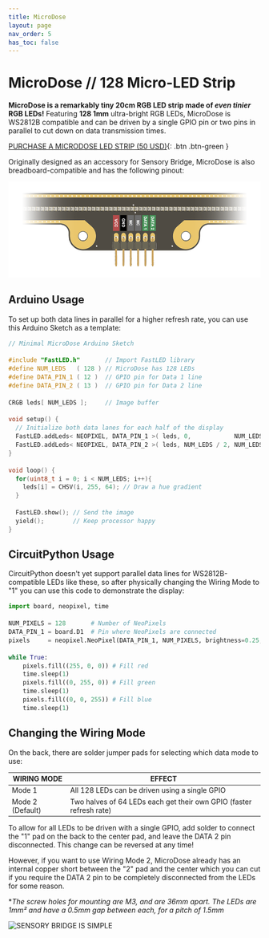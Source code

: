 ```yaml
---
title: MicroDose
layout: page
nav_order: 5
has_toc: false
---
```


# MicroDose // 128 Micro-LED Strip

**MicroDose is a remarkably tiny 20cm RGB LED strip made of *even tinier* RGB LEDs!** Featuring **128 1mm** ultra-bright RGB LEDs, MicroDose is WS2812B compatible and can be driven by a single GPIO pin or two pins in parallel to cut down on data transmission times.

[PURCHASE A MICRODOSE LED STRIP (50 USD)](purchase.html){: .btn .btn-green }

Originally designed as an accessory for Sensory Bridge, MicroDose is also breadboard-compatible and has the following pinout:

![SENSORY BRIDGE IS SIMPLE](https://github.com/connornishijima/sensory_bridge_docs/blob/main/img/microdose_pinout_transparent.png?raw=true)

## Arduino Usage

To set up both data lines in parallel for a higher refresh rate, you can use this Arduino Sketch as a template:

```cpp
// Minimal MicroDose Arduino Sketch

#include "FastLED.h"       // Import FastLED library
#define NUM_LEDS   ( 128 ) // MicroDose has 128 LEDs
#define DATA_PIN_1 ( 12 )  // GPIO pin for Data 1 line
#define DATA_PIN_2 ( 13 )  // GPIO pin for Data 2 line

CRGB leds[ NUM_LEDS ];     // Image buffer

void setup() {
  // Initialize both data lanes for each half of the display
  FastLED.addLeds< NEOPIXEL, DATA_PIN_1 >( leds, 0,            NUM_LEDS / 2 );
  FastLED.addLeds< NEOPIXEL, DATA_PIN_2 >( leds, NUM_LEDS / 2, NUM_LEDS / 2 );
}

void loop() {
  for(uint8_t i = 0; i < NUM_LEDS; i++){
    leds[i] = CHSV(i, 255, 64); // Draw a hue gradient
  }

  FastLED.show(); // Send the image
  yield();        // Keep processor happy
}
```

## CircuitPython Usage

CircuitPython doesn't yet support parallel data lines for WS2812B-compatible LEDs like these, so after physically changing the Wiring Mode to "1" you can use this code to demonstrate the display:

```python
import board, neopixel, time

NUM_PIXELS = 128       # Number of NeoPixels
DATA_PIN_1 = board.D1  # Pin where NeoPixels are connected
pixels     = neopixel.NeoPixel(DATA_PIN_1, NUM_PIXELS, brightness=0.25, auto_write=True)

while True:
    pixels.fill((255, 0, 0)) # Fill red
    time.sleep(1)
    pixels.fill((0, 255, 0)) # Fill green
    time.sleep(1)
    pixels.fill((0, 0, 255)) # Fill blue
    time.sleep(1)
```

## Changing the Wiring Mode

On the back, there are solder jumper pads for selecting which data mode to use:

| WIRING MODE      | EFFECT                                                              |
|------------------|---------------------------------------------------------------------|
| Mode 1           | All 128 LEDs can be driven using a single GPIO                      |
| Mode 2 (Default) | Two halves of 64 LEDs each get their own GPIO (faster refresh rate) |

To allow for all LEDs to be driven with a single GPIO, add solder to connect the "1" pad on the back to the center pad, and leave the DATA 2 pin disconnected. This change can be reversed at any time!

However, if you want to use Wiring Mode 2, MicroDose already has an internal copper short between the "2" pad and the center which you can cut if you require the DATA 2 pin to be completely disconnected from the LEDs for some reason.

**The screw holes for mounting are M3, and are 36mm apart. The LEDs are 1mm² and have a 0.5mm gap between each, for a pitch of 1.5mm*

![SENSORY BRIDGE IS SIMPLE](https://github.com/connornishijima/sensory_bridge_docs/blob/main/img/mast8.jpg?raw=true)
